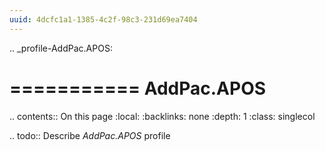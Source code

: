 ```yaml
---
uuid: 4dcfc1a1-1385-4c2f-98c3-231d69ea7404
---
```

.. _profile-AddPac.APOS:

===========
AddPac.APOS
===========

.. contents:: On this page
    :local:
    :backlinks: none
    :depth: 1
    :class: singlecol

.. todo::
    Describe *AddPac.APOS* profile

